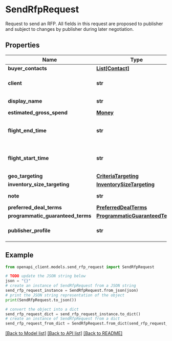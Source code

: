 # SendRfpRequest

Request to send an RFP. All fields in this request are proposed to publisher and subject to changes by publisher during later negotiation.

## Properties

Name | Type | Description | Notes
------------ | ------------- | ------------- | -------------
**buyer_contacts** | [**List[Contact]**](Contact.md) | Contact information for the buyer. | [optional] 
**client** | **str** | If the current buyer is sending the RFP on behalf of its client, use this field to specify the name of the client in the format: &#x60;buyers/{accountId}/clients/{clientAccountid}&#x60;. | [optional] 
**display_name** | **str** | Required. The display name of the proposal being created by this RFP. | [optional] 
**estimated_gross_spend** | [**Money**](Money.md) |  | [optional] 
**flight_end_time** | **str** | Required. Proposed flight end time of the RFP. A timestamp in RFC3339 UTC \&quot;Zulu\&quot; format. Note that the specified value will be truncated to a granularity of one second. | [optional] 
**flight_start_time** | **str** | Required. Proposed flight start time of the RFP. A timestamp in RFC3339 UTC \&quot;Zulu\&quot; format. Note that the specified value will be truncated to a granularity of one second. | [optional] 
**geo_targeting** | [**CriteriaTargeting**](CriteriaTargeting.md) |  | [optional] 
**inventory_size_targeting** | [**InventorySizeTargeting**](InventorySizeTargeting.md) |  | [optional] 
**note** | **str** | A message that is sent to the publisher. Maximum length is 1024 characters. | [optional] 
**preferred_deal_terms** | [**PreferredDealTerms**](PreferredDealTerms.md) |  | [optional] 
**programmatic_guaranteed_terms** | [**ProgrammaticGuaranteedTerms**](ProgrammaticGuaranteedTerms.md) |  | [optional] 
**publisher_profile** | **str** | Required. The profile of the publisher who will receive this RFP in the format: &#x60;buyers/{accountId}/publisherProfiles/{publisherProfileId}&#x60;. | [optional] 

## Example

```python
from openapi_client.models.send_rfp_request import SendRfpRequest

# TODO update the JSON string below
json = "{}"
# create an instance of SendRfpRequest from a JSON string
send_rfp_request_instance = SendRfpRequest.from_json(json)
# print the JSON string representation of the object
print(SendRfpRequest.to_json())

# convert the object into a dict
send_rfp_request_dict = send_rfp_request_instance.to_dict()
# create an instance of SendRfpRequest from a dict
send_rfp_request_from_dict = SendRfpRequest.from_dict(send_rfp_request_dict)
```
[[Back to Model list]](../README.md#documentation-for-models) [[Back to API list]](../README.md#documentation-for-api-endpoints) [[Back to README]](../README.md)


